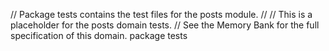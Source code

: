// Package tests contains the test files for the posts module.
//
// This is a placeholder for the posts domain tests.
// See the Memory Bank for the full specification of this domain.
package tests